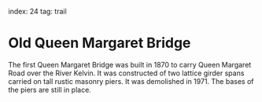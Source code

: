 index: 24
tag: trail

# Old Queen Margaret Bridge

The first Queen Margaret Bridge was built in 1870 to
carry Queen Margaret Road over the River Kelvin. It was
constructed of two lattice girder spans carried on tall
rustic masonry piers. It was demolished in 1971. The
bases of the piers are still in place.
